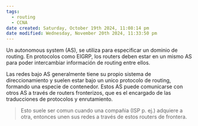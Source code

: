 ```yaml
---
tags:
  - routing
  - CCNA
date created: Saturday, October 19th 2024, 11:08:14 pm
date modified: Wednesday, November 20th 2024, 11:33:50 pm
---
```


Un autonomous system (AS), se utiliza para especificar un dominio de routing. En protocolos como EIGRP, los routers deben estar en un mismo AS para poder intercambiar información de routing entre ellos. 

Las redes bajo AS generalmente tiene su propio sistema de direccionamiento y suelen estar bajo un unico protocolo de routing, formando una especie de contenedor. 
Estos AS puede comunicarse con otros AS a través de routers fronterizos, que es el encargado de las traducciones de protocolos y enrutamiento.

> Esto suele ser comun cuando una compañia (ISP p. ej.) adquiere a otra, entonces unen sus redes a través de estos routers de frontera. 


